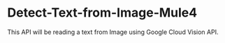 # Detect-Text-from-Image-Mule4
This API will be reading a text from Image using Google Cloud Vision API.
